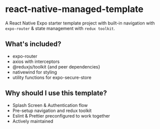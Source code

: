 # react-native-managed-template

A React Native Expo starter template project with built-in navigation with `expo-router` &amp; state management with `redux toolkit`.

## What's included?

- expo-router
- axios with interceptors
- @reduxjs/toolkit {and peer dependencies}
- nativewind for styling
- utility functions for expo-secure-store

## Why should I use this template?

- Splash Screen & Authentication flow
- Pre-setup navigation and redux toolkit
- Eslint & Prettier preconfigured to work together
- Actively maintained
